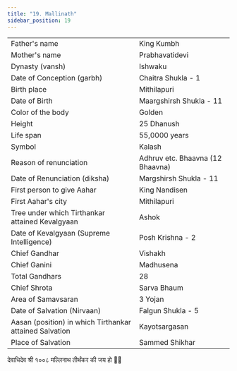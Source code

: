 ```yaml
---
title: "19. Mallinath"
sidebar_position: 19
---
```


|   |   |
|---|---|
| Father's name | King Kumbh |
| Mother's name | Prabhavatidevi |
| Dynasty (vansh) | Ishwaku |
| Date of Conception (garbh) | Chaitra Shukla - 1 |
| Birth place | Mithilapuri |
| Date of Birth | Maargshirsh Shukla - 11 |
| Color of the body | Golden |
| Height | 25 Dhanush |
| Life span | 55,0000 years |
| Symbol | Kalash |
| Reason of renunciation | Adhruv etc. Bhaavna (12 Bhaavna) |
| Date of Renunciation (diksha) | Margshirsh Shukla - 11 |
| First person to give Aahar | King Nandisen |
| First Aahar's city | Mithilapuri |
| Tree under which Tirthankar attained Kevalgyaan | Ashok |
| Date of Kevalgyaan (Supreme Intelligence) | Posh Krishna -  2 |
| Chief Gandhar | Vishakh |
| Chief Ganini | Madhusena |
| Total Gandhars | 28 |
| Chief Shrota | Sarva Bhaum |
| Area of Samavsaran | 3 Yojan |
| Date of Salvation (Nirvaan) | Falgun Shukla - 5 |
| Aasan (position) in which Tirthankar attained Salvation | Kayotsargasan |
| Place of Salvation | Sammed Shikhar |

<p style={{textAlign: "center", fontWeight: 'bold'}}>देवाधिदेव श्री १००८ मल्लिनाथ तीर्थंकर की जय हो 🙏🏻</p>
